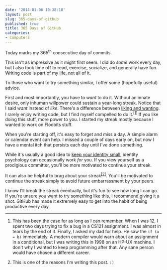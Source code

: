 ```yaml
---
date: '2014-01-06 10:38:10'
layout: post
slug: 365-days-of-github
published: true
title: 365 Days of GitHub
categories:
- Computers
---
```


<script type="text/javascript">
var style = document.createElement("style");
style.setAttribute("type", "text/css");
style.appendChild(document.createTextNode("\
#github_streak_365:hover {\
  background: url(\"/images/github_streak_365.gif\");\
}\
#github_streak_365 {\
  background: url(\"/images/github_streak_365.png\");\
  width: 740px;\
  height: 292px;\
}"));
document.head.appendChild(style);
</script>

Today marks my 365<sup>th</sup> consecutive day of commits.

<div id="github_streak_365" class="chart"></div>

This isn't as impressive as it might first seem. I did do *some* work every day, but I also took time off to read, exercise, socialize, and generally have fun. Writing code is part of my life, not all of it.

To those who want to try something similar, I offer some (hopefully useful) advice.

First and most importantly, you have to *want* to do it. Without an innate desire, only inhuman willpower could sustain a year-long streak. Notice that I said *want* instead of *like*. There's a difference between [liking and wanting](http://lesswrong.com/lw/6kx/wanting_vs_liking_revisited/). I rarely enjoy writing code, but I find myself compelled to do it.<sup>[\[1\]](#ref_1)</sup> If you like doing this stuff, more power to you. I started my streak mostly because I wanted to work on Floobits stuff.

When you're starting off, it's easy to forget and miss a day. A simple alarm or calendar event can help. I missed a couple of days early on, but now I have a mental itch that persists each day until I've done something.

While it's usually a good idea to [keep your identity small](http://paulgraham.com/identity.html), identity psychology can occasionally work *for* you. If you view yourself as a prodigious committer, you'll be more motivated to continue your streak.

It can also be helpful to brag about your streak<sup>[\[2\]](#ref_2)</sup>. You'll be motivated to continue the streak simply to avoid future embarrassment by your peers.

I know I'll break the streak eventually, but it's fun to see how long I can go. If you're unsure you want to try something like this, I recommend giving it a shot. GitHub has made it extremely easy to get into the habit of being productive every day.


---

1. <span id="ref_1"></span>This has been the case for as long as I can remember. When I was 12, I spent two days trying to fix a bug in a CS121 assignment. I was almost in tears by the end of it. Finally, I asked my dad for help. He saw the `if (a = b)` immediately. A modern compiler would warn about an assignment in a conditional, but I was writing this in 1998 on an HP-UX machine. I don't why I wanted to keep programming after that. Any sane person would have chosen a different career.

2. <span id="ref_1"></span>This is one of the reasons I'm writing this post. `:)`
